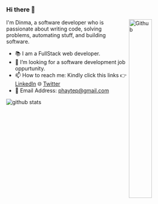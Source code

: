 ### Hi there 👋

<img width="35%" align="right" alt="Github" src="https://user-images.githubusercontent.com/48678280/88862734-4903af80-d201-11ea-968b-9c939d88a37c.gif" />

I'm Dinma, a software developer who is passionate about writing code, solving problems, automating stuff, and building software.

- 📚 I am a FullStack web developer.
- 👯 I’m looking for a software development job oppurtunity. 
- 📫 How to reach me: Kindly click this links 👉 [LinkedIn](https://www.linkedin.com/in/chidinma-faith-544777200/) 🌐 [Twitter](https://twitter.com/p_phayte)
- 🔭 Email Address: phaytep@gmail.com

![github stats](https://github-readme-stats.vercel.app/api?username=Dinma-Faith&show_icons=true)
